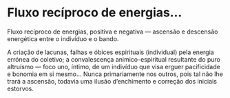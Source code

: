 # Fluxo recíproco de energias...

Fluxo recíproco de energias, positiva e negativa — ascensão e descensão energética entre o indivíduo e o bando.

A criação de lacunas, falhas e óbices espirituais (individual) pela energia errónea do coletivo; a convalescença animico-espiritual resultante do puro altruísmo — foco uno, íntimo, de um indivíduo que visa erguer pacificidade e bonomia em si mesmo… Nunca primariamente nos outros, pois tal não lhe trará a ascensão, todavia uma ilusão d’enchimento e correção dos iniciais estorvos.
